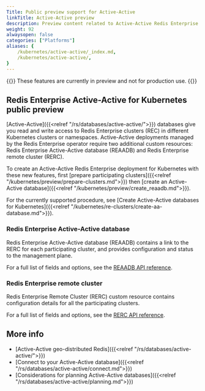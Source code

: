 ```yaml
---
Title: Public preview support for Active-Active
linkTitle: Active-Active preview
description: Preview content related to Active-Active Redis Enterprise for Kubernetes. 
weight: 92
alwaysopen: false
categories: ["Platforms"]
aliases: {
    /kubernetes/active-active/_index.md,
    /kubernetes/active-active/,
}
---
```

{{<note>}} These features are currently in preview and not for production use. {{</note>}}

## Redis Enterprise Active-Active for Kubernetes public preview

[Active-Active]({{<relref "/rs/databases/active-active/">}}) databases give you read and write access to Redis Enterprise clusters (REC) in different Kubernetes clusters or namespaces. Active-Active deployments managed by the Redis Enterprise operator require two additional custom resources: Redis Enterprise Active-Active database (REAADB) and Redis Enterprise remote cluster (RERC).

To create an Active-Active Redis Enterprise deployment for Kubernetes with these new features, first [prepare participating clusters]({{<relref "/kubernetes/preview/prepare-clusters.md">}}) then [create an Active-Active database]({{<relref "/kubernetes/preview/create_reaadb.md">}}).

For the currently supported procedure, see [Create Active-Active databases for Kubernetes]({{<relref "/kubernetes/re-clusters/create-aa-database.md">}}).

### Redis Enterprise Active-Active database

Redis Enterprise Active-Active database (REAADB) contains a link to the RERC for each participating cluster, and provides configuration and status to the management plane.

For a full list of fields and options, see the [REAADB API reference](https://github.com/RedisLabs/redis-enterprise-k8s-docs/blob/master/redis_enterprise_active_active_database_api.md).

### Redis Enterprise remote cluster

Redis Enterprise Remote Cluster (RERC) custom resource contains configuration details for all the participating clusters. 

For a full list of fields and options, see the [RERC API reference](https://github.com/RedisLabs/redis-enterprise-k8s-docs/blob/master/redis_enterprise_remote_cluster_api.md).

## More info

- [Active-Active geo-distributed Redis]({{<relref "/rs/databases/active-active/">}})
- [Connect to your Active-Active database]({{<relref "/rs/databases/active-active/connect.md">}})
- [Considerations for planning Active-Active databases]({{<relref "/rs/databases/active-active/planning.md">}})

